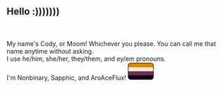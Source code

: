 <p align: "center"><h2>Hello :)))))))</h2>
<br>
<br>
My name's Cody, or Moom! Whichever you please. You can call me that name anytime without asking. 
<br> I use he/him, she/her, they/them, and ey/em pronouns.
<br> I'm Nonbinary, Sapphic, and AroAceFlux! 
<img src="64471029_zreFhZ8TADlgytv.png"></p>

<!--
**Mimoomsa/Mimoomsa** is a ✨ _special_ ✨ repository because its `README.md` (this file) appears on your GitHub profile.

Here are some ideas to get you started:

- 🔭 I’m currently working on ...
- 🌱 I’m currently learning ...
- 👯 I’m looking to collaborate on ...
- 🤔 I’m looking for help with ...
- 💬 Ask me about ...
- 📫 How to reach me: ...
- 😄 Pronouns: ...
- ⚡ Fun fact: ...
-->
